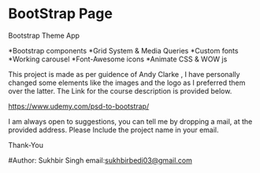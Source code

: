 
# BootStrap Page

Bootstrap Theme App

*Bootstrap components
*Grid System & Media Queries
*Custom fonts
*Working carousel
*Font-Awesome icons
*Animate CSS & WOW js


  
This project is made as per guidence of Andy Clarke , I have personally changed some elements like the images and the logo as I preferred them over the latter. The Link for the course description is provided below.

https://www.udemy.com/psd-to-bootstrap/
  
  I am always open to suggestions, you can tell me by dropping a mail, at the provided address. Please Include the project name in your email.

Thank-You

#Author: Sukhbir Singh
email:sukhbirbedi03@gmail.com


